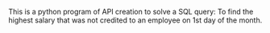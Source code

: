 This is a python program of API creation to solve a SQL query:
To find the highest salary that was not credited to an employee on 1st day of the month.
